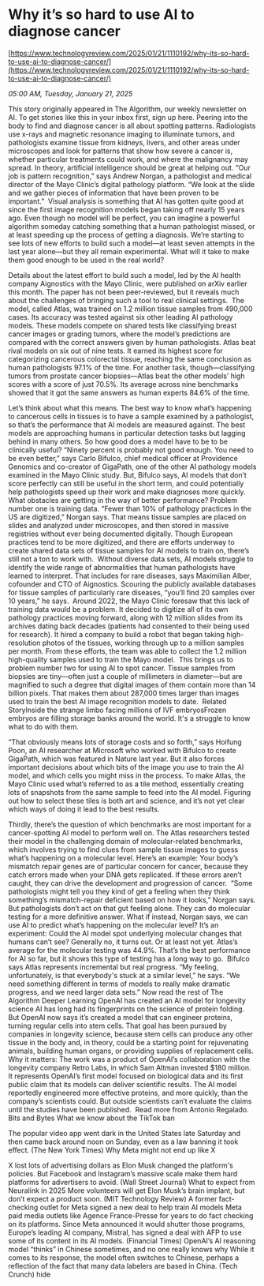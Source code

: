 # Why it’s so hard to use AI to diagnose cancer

[https://www.technologyreview.com/2025/01/21/1110192/why-its-so-hard-to-use-ai-to-diagnose-cancer/](https://www.technologyreview.com/2025/01/21/1110192/why-its-so-hard-to-use-ai-to-diagnose-cancer/)

*05:00 AM, Tuesday, January 21, 2025*

This story originally appeared in The Algorithm, our weekly newsletter on AI. To get stories like this in your inbox first, sign up here. Peering into the body to find and diagnose cancer is all about spotting patterns. Radiologists use x-rays and magnetic resonance imaging to illuminate tumors, and pathologists examine tissue from kidneys, livers, and other areas under microscopes and look for patterns that show how severe a cancer is, whether particular treatments could work, and where the malignancy may spread.  In theory, artificial intelligence should be great at helping out. “Our job is pattern recognition,” says Andrew Norgan, a pathologist and medical director of the Mayo Clinic’s digital pathology platform. “We look at the slide and we gather pieces of information that have been proven to be important.”  Visual analysis is something that AI has gotten quite good at since the first image recognition models began taking off nearly 15 years ago. Even though no model will be perfect, you can imagine a powerful algorithm someday catching something that a human pathologist missed, or at least speeding up the process of getting a diagnosis. We’re starting to see lots of new efforts to build such a model—at least seven attempts in the last year alone—but they all remain experimental. What will it take to make them good enough to be used in the real world?

Details about the latest effort to build such a model, led by the AI health company Aignostics with the Mayo Clinic, were published on arXiv earlier this month. The paper has not been peer-reviewed, but it reveals much about the challenges of bringing such a tool to real clinical settings.  The model, called Atlas, was trained on 1.2 million tissue samples from 490,000 cases. Its accuracy was tested against six other leading AI pathology models. These models compete on shared tests like classifying breast cancer images or grading tumors, where the model’s predictions are compared with the correct answers given by human pathologists. Atlas beat rival models on six out of nine tests. It earned its highest score for categorizing cancerous colorectal tissue, reaching the same conclusion as human pathologists 97.1% of the time. For another task, though—classifying tumors from prostate cancer biopsies—Atlas beat the other models’ high scores with a score of just 70.5%. Its average across nine benchmarks showed that it got the same answers as human experts 84.6% of the time.

Let’s think about what this means. The best way to know what’s happening to cancerous cells in tissues is to have a sample examined by a pathologist, so that’s the performance that AI models are measured against. The best models are approaching humans in particular detection tasks but lagging behind in many others. So how good does a model have to be to be clinically useful? “Ninety percent is probably not good enough. You need to be even better,” says Carlo Bifulco, chief medical officer at Providence Genomics and co-creator of GigaPath, one of the other AI pathology models examined in the Mayo Clinic study. But, Bifulco says, AI models that don’t score perfectly can still be useful in the short term, and could potentially help pathologists speed up their work and make diagnoses more quickly.     What obstacles are getting in the way of better performance? Problem number one is training data. “Fewer than 10% of pathology practices in the US are digitized,” Norgan says. That means tissue samples are placed on slides and analyzed under microscopes, and then stored in massive registries without ever being documented digitally. Though European practices tend to be more digitized, and there are efforts underway to create shared data sets of tissue samples for AI models to train on, there’s still not a ton to work with.   Without diverse data sets, AI models struggle to identify the wide range of abnormalities that human pathologists have learned to interpret. That includes for rare diseases, says Maximilian Alber, cofounder and CTO of Aignostics. Scouring the publicly available databases for tissue samples of particularly rare diseases, “you’ll find 20 samples over 10 years,” he says.  Around 2022, the Mayo Clinic foresaw that this lack of training data would be a problem. It decided to digitize all of its own pathology practices moving forward, along with 12 million slides from its archives dating back decades (patients had consented to their being used for research). It hired a company to build a robot that began taking high-resolution photos of the tissues, working through up to a million samples per month. From these efforts, the team was able to collect the 1.2 million high-quality samples used to train the Mayo model.  This brings us to problem number two for using AI to spot cancer. Tissue samples from biopsies are tiny—often just a couple of millimeters in diameter—but are magnified to such a degree that digital images of them contain more than 14 billion pixels. That makes them about 287,000 times larger than images used to train the best AI image recognition models to date.  Related StoryInside the strange limbo facing millions of IVF embryosFrozen embryos are filling storage banks around the world. It's a struggle to know what to do with them.

“That obviously means lots of storage costs and so forth,” says Hoifung Poon, an AI researcher at Microsoft who worked with Bifulco to create GigaPath, which was featured in Nature last year. But it also forces important decisions about which bits of the image you use to train the AI model, and which cells you might miss in the process. To make Atlas, the Mayo Clinic used what’s referred to as a tile method, essentially creating lots of snapshots from the same sample to feed into the AI model. Figuring out how to select these tiles is both art and science, and it’s not yet clear which ways of doing it lead to the best results.

Thirdly, there’s the question of which benchmarks are most important for a cancer-spotting AI model to perform well on. The Atlas researchers tested their model in the challenging domain of molecular-related benchmarks, which involves trying to find clues from sample tissue images to guess what’s happening on a molecular level. Here’s an example: Your body’s mismatch repair genes are of particular concern for cancer, because they catch errors made when your DNA gets replicated. If these errors aren’t caught, they can drive the development and progression of cancer.  “Some pathologists might tell you they kind of get a feeling when they think something’s mismatch-repair deficient based on how it looks,” Norgan says. But pathologists don’t act on that gut feeling alone. They can do molecular testing for a more definitive answer. What if instead, Norgan says, we can use AI to predict what’s happening on the molecular level? It’s an experiment: Could the AI model spot underlying molecular changes that humans can’t see? Generally no, it turns out. Or at least not yet. Atlas’s average for the molecular testing was 44.9%. That’s the best performance for AI so far, but it shows this type of testing has a long way to go.  Bifulco says Atlas represents incremental but real progress. “My feeling, unfortunately, is that everybody's stuck at a similar level,” he says. “We need something different in terms of models to really make dramatic progress, and we need larger data sets.”   Now read the rest of The Algorithm Deeper Learning OpenAI has created an AI model for longevity science AI has long had its fingerprints on the science of protein folding. But OpenAI now says it’s created a model that can engineer proteins, turning regular cells into stem cells. That goal has been pursued by companies in longevity science, because stem cells can produce any other tissue in the body and, in theory, could be a starting point for rejuvenating animals, building human organs, or providing supplies of replacement cells.  Why it matters: The work was a product of OpenAI’s collaboration with the longevity company Retro Labs, in which Sam Altman invested $180 million. It represents OpenAI’s first model focused on biological data and its first public claim that its models can deliver scientific results. The AI model reportedly engineered more effective proteins, and more quickly, than the company’s scientists could. But outside scientists can’t evaluate the claims until the studies have been published.  Read more from Antonio Regalado. Bits and Bytes What we know about the TikTok ban

The popular video app went dark in the United States late Saturday and then came back around noon on Sunday, even as a law banning it took effect. (The New York Times) Why Meta might not end up like X

X lost lots of advertising dollars as Elon Musk changed the platform's policies. But Facebook and Instagram’s massive scale make them hard platforms for advertisers to avoid. (Wall Street Journal) What to expect from Neuralink in 2025 More volunteers will get Elon Musk’s brain implant, but don’t expect a product soon. (MIT Technology Review) A former fact-checking outlet for Meta signed a new deal to help train AI models Meta paid media outlets like Agence France-Presse for years to do fact checking on its platforms. Since Meta announced it would shutter those programs, Europe’s leading AI company, Mistral, has signed a deal with AFP to use some of its content in its AI models. (Financial Times) OpenAI’s AI reasoning model “thinks” in Chinese sometimes, and no one really knows why While it comes to its response, the model often switches to Chinese, perhaps a reflection of the fact that many data labelers are based in China. (Tech Crunch) hide

